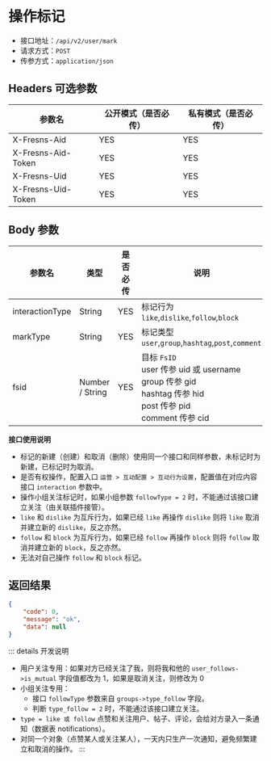 # 操作标记

- 接口地址：`/api/v2/user/mark`
- 请求方式：`POST`
- 传参方式：`application/json`

## Headers 可选参数

| 参数名 | 公开模式（是否必传） | 私有模式（是否必传） |
| --- | --- | --- |
| X-Fresns-Aid | YES | YES |
| X-Fresns-Aid-Token | YES | YES |
| X-Fresns-Uid | YES | YES |
| X-Fresns-Uid-Token | YES | YES |

## Body 参数

| 参数名 | 类型 | 是否必传 | 说明 |
| --- | --- | --- | --- |
| interactionType | String | YES | 标记行为 `like`,`dislike`,`follow`,`block` |
| markType | String | YES | 标记类型 `user`,`group`,`hashtag`,`post`,`comment` |
| fsid | Number / String | YES | 目标 `FsID`<br>user 传参 uid 或 username<br>group 传参 gid<br>hashtag 传参 hid<br>post 传参 pid<br>comment 传参 cid |

**接口使用说明**

- 标记的新建（创建）和取消（删除）使用同一个接口和同样参数，未标记时为新建，已标记时为取消。
- 是否有权操作，配置入口 `运营 > 互动配置 > 互动行为设置`，配置值在对应内容接口 `interaction` 参数中。
- 操作小组关注标记时，如果小组参数 `followType = 2` 时，不能通过该接口建立关注（由关联插件接管）。
- `like` 和 `dislike` 为互斥行为，如果已经 `like` 再操作 `dislike` 则将 `like` 取消并建立新的 `dislike`，反之亦然。
- `follow` 和 `block` 为互斥行为，如果已经 `follow` 再操作 `block` 则将 `follow` 取消并建立新的 `block`，反之亦然。
- 无法对自己操作 `follow` 和 `block` 标记。

## 返回结果

```json
{
    "code": 0,
    "message": "ok",
    "data": null
}
```

::: details 开发说明
- 用户关注专用：如果对方已经关注了我，则将我和他的 `user_follows->is_mutual` 字段值都改为 1，如果是取消关注，则修改为 0
- 小组关注专用：
    - 接口 `followType` 参数来自 `groups->type_follow` 字段。
    - 判断 `type_follow = 2` 时，不能通过该接口建立关注。
- `type = like 或 follow` 点赞和关注用户、帖子、评论，会给对方录入一条通知（数据表 notifications）。
- 对同一个对象（点赞某人或关注某人），一天内只生产一次通知，避免频繁建立和取消的操作。
:::